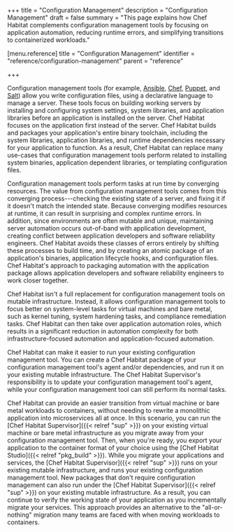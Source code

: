 +++
title = "Configuration Management"
description = "Configuration Management"
draft = false
summary = "This page explains how Chef Habitat complements configuration management tools by focusing on application automation, reducing runtime errors, and simplifying transitions to containerized workloads."


[menu.reference]
    title = "Configuration Management"
    identifier = "reference/configuration-management"
    parent = "reference"

+++

Configuration management tools (for example, [Ansible](https://www.ansible.com/), [Chef](https://www.chef.io/products/chef-infra), [Puppet](https://puppet.com/), and [Salt](https://saltstack.com/)) allow you write configuration files, using a declarative language to manage a server.
These tools focus on building working servers by installing and configuring system settings, system libraries, and application libraries before an application is installed on the server.
Chef Habitat focuses on the application first instead of the server.
Chef Habitat builds and packages your application's entire binary toolchain, including the system libraries, application libraries, and runtime dependencies necessary for your application to function.
As a result, Chef Habitat can replace many use-cases that configuration management tools perform related to installing system binaries, application dependent libraries, or templating configuration files.

Configuration management tools perform tasks at run time by converging resources.
The value from configuration management tools comes from this converging process---checking the existing state of a server, and fixing it if it doesn't match the intended state.
Because converging modifies resources at runtime, it can result in surprising and complex runtime errors.
In addition, since environments are often mutable and unique, maintaining server automation occurs out-of-band with application development, creating conflict between application developers and software reliability engineers.
Chef Habitat avoids these classes of errors entirely by shifting these processes to build time, and by creating an atomic package of an application's binaries, application lifecycle hooks, and configuration files.
Chef Habitat's approach to packaging automation with the application package allows application developers and software reliability engineers to work closer together.

Chef Habitat isn't a full replacement for configuration management tools on mutable infrastructure.
Instead, it allows configuration management tools to focus better on system-level tasks for virtual machines and bare metal, such as kernel tuning, system hardening tasks, and compliance remediation tasks.
Chef Habitat can then take over application automation roles, which results in a significant reduction in automation complexity for both infrastructure-focused automation and application-focused automation.

Chef Habitat can make it easier to run your existing configuration management tool.
You can create a Chef Habitat package of your configuration management tool's agent and/or dependencies, and run it on your existing mutable infrastructure.
The Chef Habitat Supervisor's responsibility is to update your configuration management tool's agent, while your configuration management tool can still perform its normal tasks.

Chef Habitat can provide an easier transition from virtual machine or bare metal workloads to containers, without needing to rewrite a monolithic application into microservices all at once.
In this scenario, you can run the [Chef Habitat Supervisor]({{< relref "sup" >}}) on your existing virtual machine or bare metal infrastructure as you migrate away from your configuration management tool.
Then, when you're ready, you export your application to the container format of your choice using the [Chef Habitat Studio]({{< relref "pkg_build" >}}).
While you migrate your applications and services, the [Chef Habitat Supervisor]({{< relref "sup" >}}) runs on your existing mutable infrastructure, and runs your existing configuration management tool.
New packages that don't require configuration management can also run under the [Chef Habitat Supervisor]({{< relref "sup" >}}) on your existing mutable infrastructure.
As a result, you can continue to verify the working state of your application as you incrementally migrate your services.
This approach provides an alternative to the "all-or-nothing" migration many teams are faced with when moving workloads to containers.
